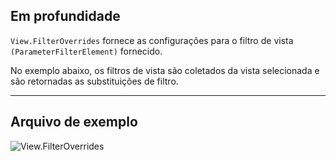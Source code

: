 ## Em profundidade
`View.FilterOverrides` fornece as configurações para o filtro de vista `(ParameterFilterElement)` fornecido.

No exemplo abaixo, os filtros de vista são coletados da vista selecionada e são retornadas as substituições de filtro.

___
## Arquivo de exemplo

![View.FilterOverrides](./Revit.Elements.Views.View.FilterOverrides_img.jpg)
